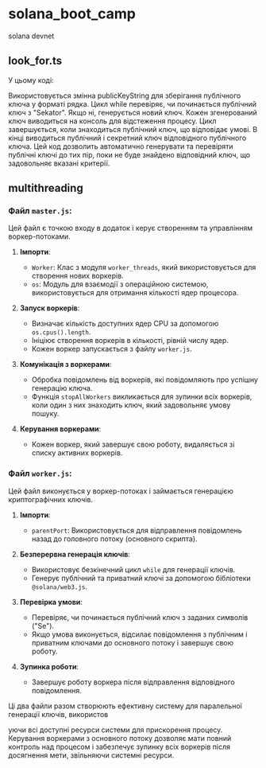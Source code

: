 # solana_boot_camp
solana devnet


## look_for.ts 

У цьому коді:

Використовується змінна publicKeyString для зберігання публічного ключа у форматі рядка.
Цикл while перевіряє, чи починається публічний ключ з "Sekator". Якщо ні, генерується новий ключ.
Кожен згенерований ключ виводиться на консоль для відстеження процесу.
Цикл завершується, коли знаходиться публічний ключ, що відповідає умові.
В кінці виводиться публічний і секретний ключ відповідного публічного ключа.
Цей код дозволить автоматично генерувати та перевіряти публічні ключі до тих пір, поки не буде знайдено відповідний ключ, що задовольняє вказані критерії.

## multithreading

### Файл `master.js`:
Цей файл є точкою входу в додаток і керує створенням та управлінням воркер-потоками.

1. **Імпорти**:
   - `Worker`: Клас з модуля `worker_threads`, який використовується для створення нових воркерів.
   - `os`: Модуль для взаємодії з операційною системою, використовується для отримання кількості ядер процесора.

2. **Запуск воркерів**:
   - Визначає кількість доступних ядер CPU за допомогою `os.cpus().length`.
   - Ініціює створення воркерів в кількості, рівній числу ядер.
   - Кожен воркер запускається з файлу `worker.js`.

3. **Комунікація з воркерами**:
   - Обробка повідомлень від воркерів, які повідомляють про успішну генерацію ключа.
   - Функція `stopAllWorkers` викликається для зупинки всіх воркерів, коли один з них знаходить ключ, який задовольняє умову пошуку.

4. **Керування воркерами**:
   - Кожен воркер, який завершує свою роботу, видаляється зі списку активних воркерів.

### Файл `worker.js`:
Цей файл виконується у воркер-потоках і займається генерацією криптографічних ключів.

1. **Імпорти**:
   - `parentPort`: Використовується для відправлення повідомлень назад до головного потоку (основного скрипта).

2. **Безперервна генерація ключів**:
   - Використовує безкінечний цикл `while` для генерації ключів.
   - Генерує публічний та приватний ключі за допомогою бібліотеки `@solana/web3.js`.

3. **Перевірка умови**:
   - Перевіряє, чи починається публічний ключ з заданих символів ("Se").
   - Якщо умова виконується, відсилає повідомлення з публічним і приватним ключами до основного потоку і завершує свою роботу.

4. **Зупинка роботи**:
   - Завершує роботу воркера після відправлення відповідного повідомлення.

Ці два файли разом створюють ефективну систему для паралельної генерації ключів, використов

уючи всі доступні ресурси системи для прискорення процесу. Керування воркерами з основного потоку дозволяє мати повний контроль над процесом і забезпечує зупинку всіх воркерів після досягнення мети, звільняючи системні ресурси.